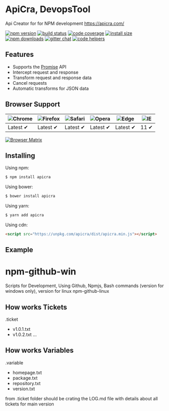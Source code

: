 # ApiCra, DevopsTool
Api Creator for  for NPM development
https://apicra.com/

[![npm version](https://img.shields.io/npm/v/apicra.svg?style=flat-square)](https://www.npmjs.org/package/apicra)
[![build status](https://img.shields.io/travis/apicra/apicra.svg?style=flat-square)](https://travis-ci.org/apicra/apicra)
[![code coverage](https://img.shields.io/coveralls/mzabriskie/apicra.svg?style=flat-square)](https://coveralls.io/r/mzabriskie/apicra)
[![install size](https://packagephobia.now.sh/badge?p=apicra)](https://packagephobia.now.sh/result?p=apicra)
[![npm downloads](https://img.shields.io/npm/dm/apicra.svg?style=flat-square)](http://npm-stat.com/charts.html?package=apicra)
[![gitter chat](https://img.shields.io/gitter/room/mzabriskie/apicra.svg?style=flat-square)](https://gitter.im/mzabriskie/apicra)
[![code helpers](https://www.codetriage.com/apicra/apicra/badges/users.svg)](https://www.codetriage.com/apicra/apicra)


## Features

- Supports the [Promise](https://developer.mozilla.org/en-US/docs/Web/JavaScript/Reference/Global_Objects/Promise) API
- Intercept request and response
- Transform request and response data
- Cancel requests
- Automatic transforms for JSON data

## Browser Support

![Chrome](https://raw.github.com/alrra/browser-logos/master/src/chrome/chrome_48x48.png) | ![Firefox](https://raw.github.com/alrra/browser-logos/master/src/firefox/firefox_48x48.png) | ![Safari](https://raw.github.com/alrra/browser-logos/master/src/safari/safari_48x48.png) | ![Opera](https://raw.github.com/alrra/browser-logos/master/src/opera/opera_48x48.png) | ![Edge](https://raw.github.com/alrra/browser-logos/master/src/edge/edge_48x48.png) | ![IE](https://raw.github.com/alrra/browser-logos/master/src/archive/internet-explorer_9-11/internet-explorer_9-11_48x48.png) |
--- | --- | --- | --- | --- | --- |
Latest ✔ | Latest ✔ | Latest ✔ | Latest ✔ | Latest ✔ | 11 ✔ |

[![Browser Matrix](https://saucelabs.com/open_sauce/build_matrix/apicra.svg)](https://saucelabs.com/u/apicra)

## Installing

Using npm:

```bash
$ npm install apicra
```

Using bower:

```bash
$ bower install apicra
```

Using yarn:

```bash
$ yarn add apicra
```

Using cdn:

```html
<script src="https://unpkg.com/apicra/dist/apicra.min.js"></script>
```

## Example




# npm-github-win
Scripts for Development, Using Github, Npmjs, Bash commands (version for windows only), version for linux npm-github-linux


## How works Tickets

.ticket
+ v1.0.1.txt
+ v1.0.2.txt
...

## How works Variables

.variable
+ homepage.txt
+ package.txt
+ repository.txt
+ version.txt



from .ticket folder should be crating the  LOG.md file with details about all tickets for main version
